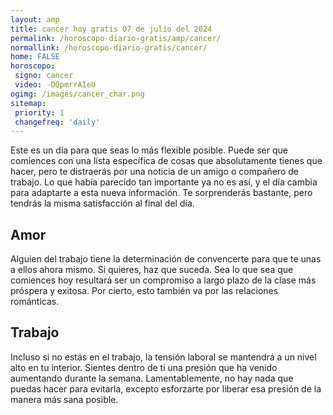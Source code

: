 ```yaml
---
layout: amp
title: cancer hoy gratis 07 de julio del 2024 
permalink: /horoscopo-diario-gratis/amp/cancer/
normallink: /horoscopo-diario-gratis/cancer/
home: FALSE
horoscopo:
 signo: cancer
 video: -DQpmrrAIeU
ogimg: /images/cancer_char.png
sitemap:
 priority: 1
 changefreq: 'daily'
---
```



Este es un día para que seas lo más flexible posible. Puede ser que comiences con una lista específica de cosas que absolutamente tienes que hacer, pero te distraerás por una noticia de un amigo o compañero de trabajo. Lo que había parecido tan importante ya no es así, y el día cambia para adaptarte a esta nueva información. Te sorprenderás bastante, pero tendrás la misma satisfacción al final del día.

## Amor

Alguien del trabajo tiene la determinación de convencerte para que te unas a ellos ahora mismo. Si quieres, haz que suceda. Sea lo que sea que comiences hoy resultará ser un compromiso a largo plazo de la clase más próspera y exitosa. Por cierto, esto también va por las relaciones románticas.

## Trabajo

Incluso si no estás en el trabajo, la tensión laboral se mantendrá a un nivel alto en tu interior. Sientes dentro de ti una presión que ha venido aumentando durante la semana. Lamentablemente, no hay nada que puedas hacer para evitarla, excepto esforzarte por liberar esa presión de la manera más sana posible.